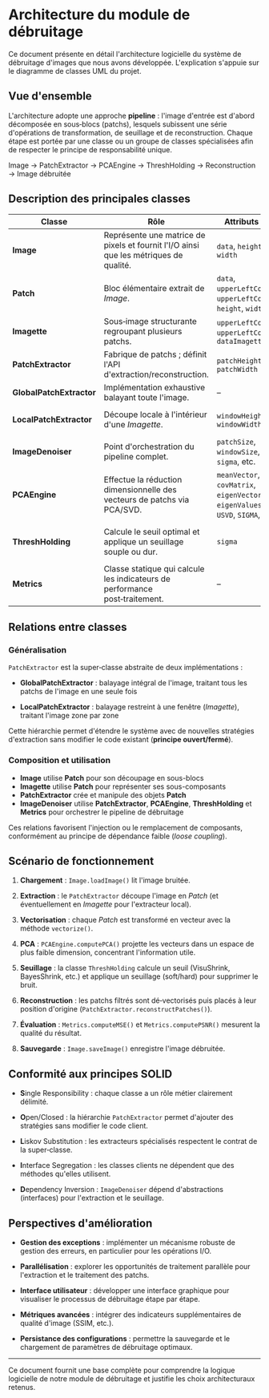 # **Architecture du module de débruitage**

Ce document présente en détail l'architecture logicielle du système de débruitage d'images que nous avons développée. L'explication s'appuie sur le diagramme de classes UML du projet.

## **Vue d'ensemble**

L'architecture adopte une approche **pipeline** : l'image d'entrée est d'abord décomposée en sous‑blocs (patchs), lesquels subissent une série d'opérations de transformation, de seuillage et de reconstruction. Chaque étape est portée par une classe ou un groupe de classes spécialisées afin de respecter le principe de responsabilité unique.

Image  →  PatchExtractor  →  PCAEngine  →  ThreshHolding  →  Reconstruction  →  Image débruitée

## **Description des principales classes**

| Classe | Rôle | Attributs clés | Méthodes significatives |
| ----- | ----- | ----- | ----- |
| **Image** | Représente une matrice de pixels et fournit l'I/O ainsi que les métriques de qualité. | `data`, `height`, `width` | `loadImage()`, `saveImage()`, `getMSE()`, `getPSNR()` |
| **Patch** | Bloc élémentaire extrait de *Image*. | `data`, `upperLeftCornerX`, `upperLeftCornerY`, `height`, `width` | `vectorize()`, `unvectorize()`, `getHeight()`, `getWidth()` |
| **Imagette** | Sous‑image structurante regroupant plusieurs patchs. | `upperLeftCornerX`, `upperLeftCornerY`, `dataImagette` | `getCorner()`, `getWidth()`, `getHeight()` |
| **PatchExtractor** | Fabrique de patchs ; définit l'API d'extraction/reconstruction. | `patchHeight`, `patchWidth` | `extractPatches()`, `reconstructPatches()` |
| **GlobalPatchExtractor** | Implémentation exhaustive balayant toute l'image. | – | `extractPatches()`, `reconstructPatches()` |
| **LocalPatchExtractor** | Découpe locale à l'intérieur d'une *Imagette*. | `windowHeight`, `windowWidth` | `extractPatches()`, `reconstructPatches()`, `decoupeImage()` |
| **ImageDenoiser** | Point d'orchestration du pipeline complet. | `patchSize`, `windowSize`, `sigma`, etc. | `denoise()`, `processPatches()`, `ApplyThresholding()` |
| **PCAEngine** | Effectue la réduction dimensionnelle des vecteurs de patchs via PCA/SVD. | `meanVector`, `covMatrix`, `eigenVectors`, `eigenValues`, `USVD`, `SIGMA`, `VTSVD` | `computePCA()`, `project()`, `getEigenValues()`, `getEigenVectors()`, `getMeanVector()` |
| **ThreshHolding** | Calcule le seuil optimal et applique un seuillage souple ou dur. | `sigma` | `computeVisuShrinkThreshold()`, `computeBayesVisuShrinkThreshold()`, `softThreshHolding()`, `hardThreshHolding()` |
| **Metrics** | Classe statique qui calcule les indicateurs de performance post‑traitement. | – | `computeMSE()`, `computePSNR()` |

## **Relations entre classes**

### **Généralisation**

`PatchExtractor` est la super‑classe abstraite de deux implémentations :

* **GlobalPatchExtractor** : balayage intégral de l'image, traitant tous les patchs de l'image en une seule fois

* **LocalPatchExtractor** : balayage restreint à une fenêtre (*Imagette*), traitant l'image zone par zone

Cette hiérarchie permet d'étendre le système avec de nouvelles stratégies d'extraction sans modifier le code existant (**principe ouvert/fermé**).

### **Composition et utilisation**

* **Image** utilise **Patch** pour son découpage en sous-blocs
* **Imagette** utilise **Patch** pour représenter ses sous-composants
* **PatchExtractor** crée et manipule des objets **Patch**
* **ImageDenoiser** utilise **PatchExtractor**, **PCAEngine**, **ThreshHolding** et **Metrics** pour orchestrer le pipeline de débruitage

Ces relations favorisent l'injection ou le remplacement de composants, conformément au principe de dépendance faible (*loose coupling*).

## **Scénario de fonctionnement**

1. **Chargement** : `Image.loadImage()` lit l'image bruitée.

2. **Extraction** : le `PatchExtractor` découpe l'image en *Patch* (et éventuellement en *Imagette* pour l'extracteur local).

3. **Vectorisation** : chaque *Patch* est transformé en vecteur avec la méthode `vectorize()`.

4. **PCA** : `PCAEngine.computePCA()` projette les vecteurs dans un espace de plus faible dimension, concentrant l'information utile.

5. **Seuillage** : la classe `ThreshHolding` calcule un seuil (VisuShrink, BayesShrink, etc.) et applique un seuillage (soft/hard) pour supprimer le bruit.

6. **Reconstruction** : les patchs filtrés sont dé‑vectorisés puis placés à leur position d'origine (`PatchExtractor.reconstructPatches()`).

7. **Évaluation** : `Metrics.computeMSE()` et `Metrics.computePSNR()` mesurent la qualité du résultat.

8. **Sauvegarde** : `Image.saveImage()` enregistre l'image débruitée.

## **Conformité aux principes SOLID**

* **S**ingle Responsibility : chaque classe a un rôle métier clairement délimité.

* **O**pen/Closed : la hiérarchie `PatchExtractor` permet d'ajouter des stratégies sans modifier le code client.

* **L**iskov Substitution : les extracteurs spécialisés respectent le contrat de la super‑classe.

* **I**nterface Segregation : les classes clients ne dépendent que des méthodes qu'elles utilisent.

* **D**ependency Inversion : `ImageDenoiser` dépend d'abstractions (interfaces) pour l'extraction et le seuillage.

## **Perspectives d'amélioration**

* **Gestion des exceptions** : implémenter un mécanisme robuste de gestion des erreurs, en particulier pour les opérations I/O.

* **Parallélisation** : explorer les opportunités de traitement parallèle pour l'extraction et le traitement des patchs.

* **Interface utilisateur** : développer une interface graphique pour visualiser le processus de débruitage étape par étape.

* **Métriques avancées** : intégrer des indicateurs supplémentaires de qualité d'image (SSIM, etc.).

* **Persistance des configurations** : permettre la sauvegarde et le chargement de paramètres de débruitage optimaux.

---

Ce document fournit une base complète pour comprendre la logique logicielle de notre module de débruitage et justifie les choix architecturaux retenus.

